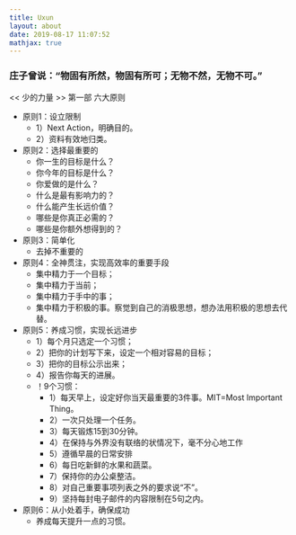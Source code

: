 ```yaml
---
title: Uxun
layout: about
date: 2019-08-17 11:07:52
mathjax: true
---
```


### 庄子曾说：“物固有所然，物固有所可；无物不然，无物不可。”
<< 少的力量 >>
第一部 六大原则 

- 原则1：设立限制 
  - 1）Next Action，明确目的。
  - 2）资料有效地归类。
- 原则2：选择最重要的 
  - 你一生的目标是什么？
  - 你今年的目标是什么？
  - 你爱做的是什么？
  - 什么是最有影响力的？
  - 什么能产生长远价值？
  - 哪些是你真正必需的？
  - 哪些是你额外想得到的？
- 原则3：简单化 
  - 去掉不重要的
- 原则4：全神贯注，实现高效率的重要手段 
  - 集中精力于一个目标；
  - 集中精力于当前；
  - 集中精力于手中的事；
  - 集中精力于积极的事。察觉到自己的消极思想，想办法用积极的思想去代替。
- 原则5：养成习惯，实现长远进步 
  - 1）每个月只选定一个习惯；
  - 2）把你的计划写下来，设定一个相对容易的目标；
  - 3）把你的目标公示出来；
  - 4）报告你每天的进展。
  - ！9个习惯： 
    - 1）每天早上，设定好你当天最重要的3件事。MIT=Most Important Thing。
    - 2）一次只处理一个任务。
    - 3）每天锻炼15到30分钟。
    - 4）在保持与外界没有联络的状情况下，毫不分心地工作
    - 5）遵循早晨的日常安排
    - 6）每日吃新鲜的水果和蔬菜。
    - 7）保持你的办公桌整洁。
    - 8）对自己重要事项列表之外的要求说“不”。
    - 9）坚持每封电子邮件的内容限制在5句之内。
- 原则6：从小处着手，确保成功 
  - 养成每天提升一点的习惯。

